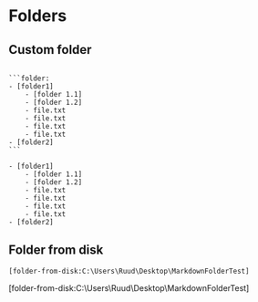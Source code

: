 ﻿# Folders

## Custom folder

<code>
```folder:
- [folder1]
    - [folder 1.1]
    - [folder 1.2]
    - file.txt
    - file.txt
    - file.txt
    - file.txt
- [folder2]
```
</code>

```folder:
- [folder1]
    - [folder 1.1]
    - [folder 1.2]
    - file.txt
    - file.txt
    - file.txt
    - file.txt
- [folder2]
```
## Folder from disk
`[folder-from-disk:C:\Users\Ruud\Desktop\MarkdownFolderTest]`

[folder-from-disk:C:\Users\Ruud\Desktop\MarkdownFolderTest]
